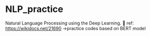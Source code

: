 # NLP_practice
Natural Language Processing using the Deep Learning.
📗 ref: https://wikidocs.net/21690
->practice codes based on BERT model
